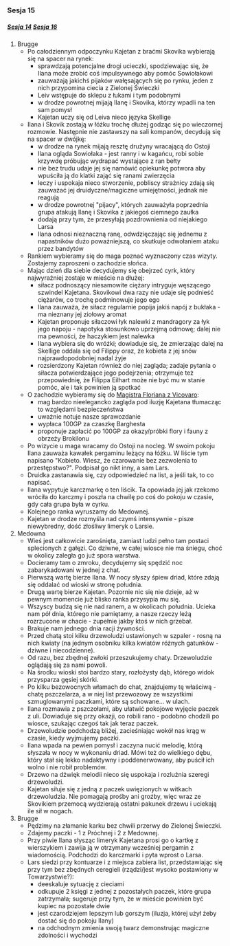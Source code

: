### Sesja 15
##### [Sesja 14](#sesja-14) [Sesja 16](#sesja-16)
1. Brugge
    - Po całodziennym odpoczynku Kajetan z braćmi Skovika wybierają się na spacer na rynek:
        - sprawdzają potencjalne drogi ucieczki, spodziewając się, że Ilana może zrobić coś impulsywnego aby pomóc Sowiołakowi
        - zauważają jakichś pijaków wałęsających się po rynku, jeden z nich przypomina ciecia z Zielonej Świeczki
        - Leiv wstępuje do sklepu z łukami i tym podobnymi
        - w drodze powrotnej mijają Ilanę i Skovika, którzy wpadli na ten sam pomysł
        - Kajetan uczy się od Leiva nieco języka Skellige
    - Ilana i Skovik zostają w łóżku trochę dłużej godząc się po wieczornej rozmowie. Następnie nie zastawszy na sali kompanów, decydują się na spacer w dwójkę:
        - w drodze na rynek mijają resztę drużyny wracającą do Ostoji
        - Ilana ogląda Sowiołaka - jest ranny i w kagańcu, robi sobie krzywdę próbując wydrapać wystające z ran bełty
        - nie bez trudu udaje jej się namówić opiekunkę potwora aby wpuściła ją do klatki zająć się ranami zwierzęcia
        - leczy i uspokaja nieco stworzenie, pobliscy strażnicy zdają się zauważać jej druidyczne/magiczne umiejętności, jednak nie reagują
        - w drodze powrotnej "pijacy", których zauważyła poprzednia grupa atakują Ilanę i Skovika z jakiegoś ciemnego zaułka 
        - dodają przy tym, że przesyłają pozdrownienia od niejakiego Larsa
        - Ilana odnosi nieznaczną ranę, odwdzięczając się jednemu z napastników dużo poważniejszą, co skutkuje odwołaniem ataku przez bandytów
    - Rankiem wybieramy się do maga poznać wyznaczony czas wizyty. Zostajemy zaproszeni o zachodzie słońca.
    -  Mając dzień dla siebie decydujemy się obejrzeć cyrk, który najwyraźniej zostaje w mieście na dłużej:
        - siłacz podnoszący niesamowite ciężary intryguje węszącego szwindel Kajetana. Skovikowi dwa razy nie udaje się podnieść ciężarów, co trochę podminowuje jego ego
        - Ilana zauważa, że siłacz regularnie popija jakiś napój z bukłaka - ma nieznany jej ziołowy aromat
        - Kajetan proponuje siłaczowi łyk nalewki z mandragory za łyk jego napoju - napotyka stosunkowo uprzejmą odmowę; dalej nie ma pewności, że haczykiem jest nalewka
        - Ilana wybiera się do wróżki; dowiaduje się, że zmierzając dalej na Skellige oddala się od Filippy oraz, że kobieta z jej snów najprawdopodobniej nadal żyje
        - rozsierdzony Kajetan również do niej zagląda; zadaje pytania o siłacza potwierdzające jego podejrzenia; otrzymuje też przepowiednię, że Filippa Eilhart może nie być mu w stanie pomóc, ale i tak powinien ją spotkać
    - O zachodzie wybieramy się do [Magistra Floriana z Vicovaro](Florian):
        - mag bardzo nieelegancko zagląda pod iluzję Kajetana tłumacząc to względami bezpieczeństwa
        - uważnie notuje nasze sprawozdanie
        - wypłaca 100GP za czaszkę Barghesta
        - proponuje zapłacić po 100GP za okazy/próbki flory i fauny z obrzeży Brokilonu
    - Po wizycie u maga wracamy do Ostoji na nocleg. W swoim pokoju Ilana zauważa kawałek pergaminu leżący na łóżku. W liście tym napisano "Kobieto. Wiesz, że czarowanie bez zezwolenia to przestępstwo?". Podpisał go nikt inny, a sam Lars. 
    - Druidka zastanawia się, czy odpowiedzieć na list, a jeśli tak, to co napisać.
    - Ilana wypytuje karczmarkę o ten liścik. Ta opowiada jej jak rzekomo wróciła do karczmy i poszła na chwilę po coś do pokoju w czasie, gdy cała grupa była w cyrku.
    - Kolejnego ranka wyruszamy do Medownej. 
    - Kajetan w drodze rozmyśla nad czymś intensywnie - pisze niewybredny, dość złośliwy limeryk o Larsie.
2. Medowna
    - Wieś jest całkowicie zarośnięta, zamiast ludzi pełno tam postaci splecionych z gałęzi. Co dziwne, w całej wiosce nie ma śniegu, choć w okolicy zaległa go już spora warstwa.
    - Docieramy tam o zmroku, decydujemy się spędzić noc zabarykadowani w jednej z chat.
    - Pierwszą wartę bierze Ilana. W nocy słyszy śpiew driad, które zdają się oddalać od wioski w stronę południa.
    - Drugą wartę bierze Kajetan. Pozornie nic się nie dzieje, aż w pewnym momencie już blisko ranka przysypia mu się.
    - Wszyscy budzą się nie nad ranem, a w okolicach południa. Ucieka nam pół dnia, którego nie pamiętamy, a nasze rzeczy leżą rozrzucone w chacie - zupełnie jakby ktoś w nich grzebał. 
    - Brakuje nam jednego dnia racji żywności.
    - Przed chatą stoi kilku drzewoludzi ustawionych w szpaler - rosną na nich kwiaty (na jednym osobniku kilka kwiatów różnych gatunków - dziwne i niecodzienne).
    - Od razu, bez zbędnej zwłoki przeszukujemy chaty. Drzewoludzie oglądają się za nami powoli. 
    - Na środku wioski stoi bardzo stary, rozłożysty dąb, którego widok przysparza gęsiej skórki.
    - Po kilku bezowocnych włamach do chat, znajdujemy tę właściwą - chatę pszczelarza, a w niej list przewozowy ze wszystkimi szmuglowanymi paczkami, które są schowane... w ulach.
    - Ilana rozmawia z pszczołami, aby ułatwić pokojowe wyjęcie paczek z uli. Dowiaduje się przy okazji, co robili rano - podobno chodzili po wiosce, szukając czegoś tak jak teraz paczek.
    - Drzewoludzie podchodzą bliżej, zacieśniając wokół nas krąg w czasie, kiedy wyjmujemy paczki. 
    - Ilana wpada na pewien pomysł i zaczyna nucić melodię, którą słyszała w nocy w wykonaniu driad. Mówi też do wielkiego dębu, który stał się lekko nadaktywny i poddenerwowany, aby puścił ich wolno i nie robił problemów. 
    - Drzewo na dźwięk melodii nieco się uspokaja i rozluźnia szeregi drzewoludzi.
    - Kajetan siłuje się z jedną z paczek uwięzionych w witkach drzewoludzia. Nie pomagają prośby ani groźby, więc wraz ze Skovikiem przemocą wydzierają ostatni pakunek drzewu i uciekają ile sił w nogach.
3. Brugge
    - Pędzimy na złamanie karku bez chwili przerwy do Zielonej Świeczki.
    - Zdajemy paczki - 1 z Próchnej i 2 z Medownej.
    - Przy piwie Ilana słysząc limeryk Kajetana prosi go o kartkę z wierszykiem i zawija ją w otrzymany wcześniej pergamin z wiadomością. Podchodzi do karczmarki i pyta wprost o Larsa.
    - Lars siedzi przy kontuarze i z miejsca zabiera list, przedstawiając się przy tym bez zbędnych ceregieli (rządzi/jest wysoko postawiony w Towarzystwie?):
        - deeskaluje sytuację z cieciami
        - odkupuje 2 księgi z jednej z pozostałych paczek, które grupa zatrzymała; sugeruje przy tym, że w mieście powinien być kupiec na pozostałe dwie
        - jest czarodziejem lepszym lub gorszym (iluzja, której użył żeby dostać się do pokoju Ilany)
        - na odchodnym zmienia swoją twarz demonstrując magiczne zdolności i wychodzi